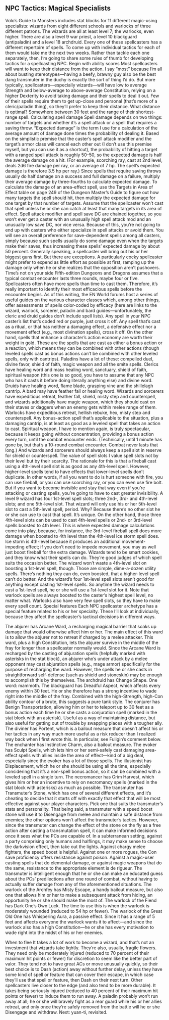## NPC Tactics: Magical Specialists

Volo’s Guide to Monsters includes stat blocks for 11 different magic-using specialists: wizards from eight different schools and warlocks of three different patrons. The wizards are all at least level 7; the warlocks, even higher. There are also a level 9 war priest, a level 10 blackguard (antipaladin) and a level 18 archdruid. Every one of these spellcasters has a different repertoire of spells. To come up with individual tactics for each of them would take me the next two weeks.
Rather than tackle each one separately, then, I’m going to share some rules of thumb for developing tactics for a spellcasting NPC.
Begin with ability scores
Most spellcasters will want to keep their distance from the action. I say “most” because I’m all about busting stereotypes—having a beefy, brawny guy also be the best dang transmuter in the duchy is exactly the sort of thing I’d do. But more typically, spellcasters—especially wizards—will have low to average Strength and below-average to above-average Constitution, relying on a higher Dexterity to avoid taking damage and their spells to deal it out. Few of their spells require them to get up-close and personal (that’s more of a cleric/paladin thing), so they’ll prefer to keep their distance. What distance is optimal? Somewhere between 30 feet and the range of their shortest-range spell.
Calculating spell damage
Spell damage depends on two things: number of targets and whether it’s a spell attack or a spell that requires a saving throw. “Expected damage” is the term I use for a calculation of the average amount of damage done times the probability of dealing it. Based on the simplistic premise that the caster’s spell attack modifier and the target’s armor class will cancel each other out (I don’t use this premise myself, but you can use it as a shortcut), the probability of hitting a target with a ranged spell attack is roughly 50–50, so the expected damage is half the average damage on a hit. (For example, scorching ray, cast at 2nd level, deals 2d6 fire damage per ray, or an average of 7 hp. The spell’s expected damage is therefore 3.5 hp per ray.) Since spells that require saving throws usually do half damage on a success and full damage on a failure, multiply their average damage by three-fourths to calculate expected damage.
To calculate the damage of an area-effect spell, use the Targets in Area of Effect table on page 249 of the Dungeon Master’s Guide to figure out how many targets the spell should hit, then multiply the expected damage for one target by that number of targets. Assume that the spellcaster won’t cast that spell unless he or she can catch at least that many targets in its area of effect.
Spell attack modifier and spell save DC are chained together, so you won’t ever get a caster with an unusually high spell attack mod and an unusually low save DC, nor vice versa. Because of this, you’re not going to end up with casters who either specialize in spell attacks or avoid them. You will see an overall preference for save-dependent spells among all casters, simply because such spells usually do some damage even when the targets make their saves, thus increasing these spells’ expected damage by about 50 percent.
Generally speaking, a spellcaster will bring out his or her biggest guns first. But there are exceptions. A particularly cocky spellcaster might prefer to expend as little effort as possible at first, ramping up the damage only when he or she realizes that the opposition aren’t pushovers.
Time’s not on your side
Fifth-edition Dungeons and Dragons assumes that a typical combat encounter lasts three rounds, maybe four or five. Spellcasters often have more spells than time to cast them. Therefore, it’s really important to identify their most efficacious spells before the encounter begins. As of this writing, the EN World forums host a series of useful guides on the various character classes which, among other things, offer assessments of spells color-coded by efficacy (here are links to the wizard, warlock, sorcerer, paladin and bard guides—unfortunately, the cleric and druid guides don’t include spell lists). Any spell in your NPC caster’s list that’s coded red or purple, just cross it off. Any spell that’s cast as a ritual, or that has neither a damaging effect, a defensive effect nor a movement effect (e.g., most divination spells), cross it off.
On the other hand, spells that enhance a character’s action economy are worth their weight in gold. These are the spells that are cast as either a bonus action or a reaction, which means they can be combined with other actions (though leveled spells cast as bonus actions can’t be combined with other leveled spells, only with cantrips). Paladins have a lot of these: compelled duel, divine favor, shield of faith, magic weapon and all the smite spells. Clerics have healing word and mass healing word, sanctuary, shield of faith, spiritual weapon (this one is so good, you have to assume that any NPC who has it casts it before doing literally anything else) and divine word. Druids have healing word, flame blade, grasping vine and the shillelagh cantrip. A bard may have feather fall or healing word. Wizards and sorcerers have expeditious retreat, feather fall, shield, misty step and counterspell, and wizards additionally have magic weapon, which they should cast on their staves or daggers when an enemy gets within melee range of them. Warlocks have expeditious retreat, hellish rebuke, hex, misty step and counterspell.
Any bonus-action spell that’s applicable to the situation, plus a damaging cantrip, is at least as good as a leveled spell that takes an action to cast. Spiritual weapon, I have to mention again, is truly spectacular, because it keeps going without concentration, providing a bonus action every turn, until the combat encounter ends. (Technically, until 1 minute has gone by, but that’s a 10-round combat encounter. Combat never lasts that long.) And wizards and sorcerers should always keep a spell slot in reserve for shield or counterspell.
The value of spell slots
I value spell slots not by their level but by their scarcity. The rationale for this is that a fireball cast using a 4th-level spell slot is as good as any 4th-level spell. However, higher-level spells tend to have effects that lower-level spells don’t duplicate. In other words, if all you want to do is hurt someone with fire, you can use fireball, or you can use scorching ray, or you can even use fire bolt. But if you want to become invisible and stay that way even if you’re attacking or casting spells, you’re going to have to cast greater invisibility.
A level 9 wizard has four 1st-level spell slots; three 2nd-, 3rd- and 4th-level slots; and one 5th-level slot. That wizard will only use his or her 5th-level slot to cast a 5th-level spell, period. Why? Because there’s no other slot he or she can use to cast that spell. It’s unique.
On the other hand, those three 4th-level slots can be used to cast 4th-level spells or 2nd- or 3rd-level spells boosted to 4th level. This is where expected damage calculations come into play, because, for instance, the 3rd-level fireball spell does more damage when boosted to 4th level than the 4th-level ice storm spell does. Ice storm is 4th-level because it produces an additional movement-impeding effect; if you don’t need to impede movement, you may as well just boost fireball for the extra damage. Wizards tend to be smart cookies, and they know what their spells can do. They’re good judges of which spell suits the occasion better.
The wizard won’t waste a 4th-level slot on boosting a 1st-level spell, though. Those are simple, dime-a-dozen utility spells. There’s nothing they can do, even boosted, that a higher-level spell can’t do better. And the wizard’s four 1st-level spell slots aren’t good for anything except casting 1st-level spells. So anytime the wizard needs to cast a 1st-level spell, he or she will use a 1st-level slot for it.
Note that warlock spells are always boosted to the caster’s highest spell level, no matter what. Warlocks also have very few spell slots, so they have to make every spell count.
Special features
Each NPC spellcaster archetype has a special feature related to his or her specialty. These I’ll look at individually, because they affect the spellcaster’s tactical decisions in different ways.

The abjurer has Arcane Ward, a recharging magical barrier that soaks up damage that would otherwise affect him or her. The main effect of this ward is to allow the abjurer not to retreat if charged by a melee attacker. This ward, plus a high Constitution, lets the abjurer survive in the middle of the fray for longer than a spellcaster normally would. Since the Arcane Ward is recharged by the casting of abjuration spells (helpfully marked with asterisks in the stat block), an abjurer who’s under attack by a melee opponent may cast abjuration spells (e.g., mage armor) specifically for the purpose of recharging the ward. However, the spells he or she casts in straightforward self-defense (such as shield and stoneskin) may be enough to accomplish this by themselves.
The archdruid has Change Shape. One word: mammoth.
The blackguard has Dreadful Aspect, which affects every enemy within 30 feet. He or she therefore has a strong incentive to wade right into the middle of the fray. Combined with the high-Strength, high-Con ability contour of a brute, this suggests a pure tank style.
The conjurer has Benign Transportation, allowing him or her to teleport up to 30 feet as a bonus action each time he or she casts a conjuration spell (marked in the stat block with an asterisk). Useful as a way of maintaining distance, but also useful for getting out of trouble by swapping places with a tougher ally.
The diviner has Portent, which is a bailout measure that doesn’t affect his or her tactics in any way much more useful as a risk reducer than I realized way back when I first wrote this. In particular, see Fuligin’s comment below.
The enchanter has Instinctive Charm, also a bailout measure.
The evoker has Sculpt Spells, which lets him or her semi-safely cast damaging area-effect spells with allies inside the area of effect—kind of a big deal, especially since the evoker has a lot of those spells.
The illusionist has Displacement, which he or she should be using all the time, especially considering that it’s a non-spell bonus action, so it can be combined with a leveled spell in a single turn.
The necromancer has Grim Harvest, which gives him or her an incentive to rely on necromancy spells (marked in the stat block with asterisks) as much as possible.
The transmuter has Transmuter’s Stone, which has one of several different effects, and it’s cheating to decide that it starts off with exactly that effect that will be most effective against your player characters. Pick one that suits the transmuter’s stats and personality. That being said, a transmuter with a speed boost stone will use it to Disengage from melee and maintain a safe distance from enemies; the other options won’t affect the transmuter’s tactics. However, since the transmuter can change the effect of the stone on the fly as a free action after casting a transmutation spell, it can make informed decisions once it sees what the PCs are capable of. In a subterranean setting, against a party comprising only humans and halflings, it may make sense to choose the darkvision effect, then take out the lights. Against chargy melee fighters, the speed boost is helpful. Against one or more rogues, the Con save proficiency offers resistance against poison. Against a magic-user casting spells that do elemental damage, or against magic weapons that do the same, resistance to the appropriate element is de rigueur. The transmuter is intelligent enough that he or she can make an educated guess about the PCs’ predilections after one round of combat, without having to actually suffer damage from any of the aforementioned situations.
The warlock of the Archfey has Misty Escape, a handy bailout measure, but also one that allows him or her to make a subsequent attack from hiding, an opportunity he or she should make the most of.
The warlock of the Fiend has Dark One’s Own Luck. The time to use this is when the warlock is moderately wounded (reduced to 54 hp or fewer).
The warlock of the Great Old One has Whispering Aura, a passive effect. Since it has a range of 5 feet and affects everyone the warlock wants it to affect—and since the warlock also has a high Constitution—he or she has every motivation to wade right into the midst of his or her enemies.

When to flee
It takes a lot of work to become a wizard, and that’s not an investment that wizards take lightly. They’re also, usually, fragile flowers. They need only be moderately injured (reduced to 70 percent of their maximum hit points or fewer) for discretion to seem like the better part of valor. They tend not to have great ACs or move unusually quickly, so their best choice is to Dash (action) away without further delay, unless they have some kind of spell or feature that can cover their escape, in which case they’ll use that spell or feature, then Dash on their next turn.
Other spellcasters live closer to the edge (and also tend to be more durable). It takes being seriously injured (reduced to 40 percent of their maximum hit points or fewer) to induce them to run away. A paladin probably won’t run away at all; he or she will bravely fight as a rear guard while his or her allies retreat, and only once they’re safely removed from the battle will he or she Disengage and withdraw.
Next: yuan-ti, revisited.
